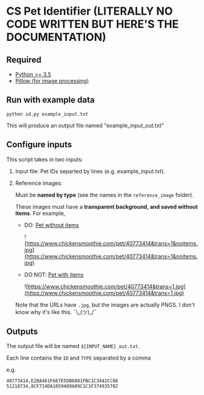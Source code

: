 # CS Pet Identifier (LITERALLY NO CODE WRITTEN BUT HERE'S THE DOCUMENTATION)

## Required

* [Python >= 3.5](https://www.python.org/downloads/)
* [Pillow (for image processing)](https://pypi.org/project/Pillow/)

## Run with example data
```
python id.py example_input.txt
```

This will produce an output file named "example_input_out.txt"

## Configure inputs
This script takes in two inputs:

1. Input file: Pet IDs separted by lines (e.g. example_input.txt).
2. Reference images:

   Must be **named by type** (see the names in the `reference_image` folder).

   These images must have a **transparent background, and saved without items**. For example,
   * DO: [Pet without items](https://www.chickensmoothie.com/pet/40773414&trans=1&noitems.jpg)

     ![https://www.chickensmoothie.com/pet/40773414&trans=1&noitems.jpg](https://www.chickensmoothie.com/pet/40773414&trans=1&noitems.jpg)

   * DO NOT: [Pet with items](https://www.chickensmoothie.com/pet/40773414&trans=1.jpg)

     ![https://www.chickensmoothie.com/pet/40773414&trans=1.jpg](https://www.chickensmoothie.com/pet/40773414&trans=1.jpg)

   Note that the URLs have `.jpg`, but the images are actually PNGS. I don't know why it's like this. ¯\\\_(ツ)_/¯

## Outputs
The output file will be named `${INPUT_NAME}_out.txt`.

Each line contains the `ID` and `TYPE` separated by a comma

e.g.
```
40773414,E2BA461F667E5DB6881FBC1C3442CC86
51218734,8CF714DA1859489A09C1C3F374935782
```